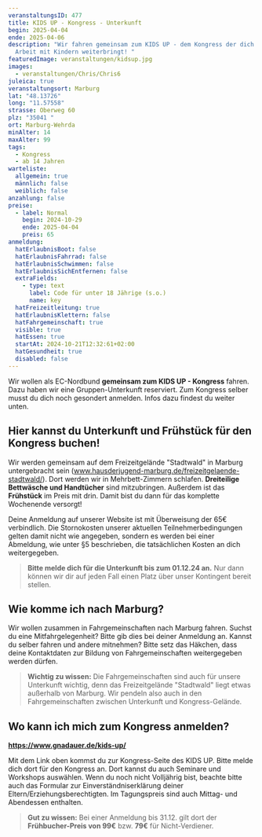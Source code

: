 ```yaml
---
veranstaltungsID: 477
title: KIDS UP - Kongress - Unterkunft
begin: 2025-04-04
ende: 2025-04-06
description: "Wir fahren gemeinsam zum KIDS UP - dem Kongress der dich und deine
  Arbeit mit Kindern weiterbringt! "
featuredImage: veranstaltungen/kidsup.jpg
images:
  - veranstaltungen/Chris/Chris6
juleica: true
veranstaltungsort: Marburg
lat: "48.13726"
long: "11.57558"
strasse: Oberweg 60
plz: "35041 "
ort: Marburg-Wehrda
minAlter: 14
maxAlter: 99
tags:
  - Kongress
  - ab 14 Jahren
warteliste:
  allgemein: true
  männlich: false
  weiblich: false
anzahlung: false
preise:
  - label: Normal
    begin: 2024-10-29
    ende: 2025-04-04
    preis: 65
anmeldung:
  hatErlaubnisBoot: false
  hatErlaubnisFahrrad: false
  hatErlaubnisSchwimmen: false
  hatErlaubnisSichEntfernen: false
  extraFields:
    - type: text
      label: Code für unter 18 Jährige (s.o.)
      name: key
  hatFreizeitleitung: true
  hatErlaubnisKlettern: false
  hatFahrgemeinschaft: true
  visible: true
  hatEssen: true
  startAt: 2024-10-21T12:32:61+02:00
  hatGesundheit: true
  disabled: false
---
```

Wir wollen als EC-Nordbund **gemeinsam zum KIDS UP - Kongress** fahren. Dazu haben wir eine Gruppen-Unterkunft reserviert. Zum Kongress selber musst du dich noch gesondert anmelden. Infos dazu findest du weiter unten.


## Hier kannst du Unterkunft und Frühstück für den Kongress buchen!

Wir werden gemeinsam auf dem Freizeitgelände "Stadtwald" in Marburg untergebracht sein (www.hausderjugend-marburg.de/freizeitgelaende-stadtwald/). Dort werden wir in Mehrbett-Zimmern schlafen. **Dreiteilige Bettwäsche und Handtücher** sind mitzubringen. Außerdem ist das **Frühstück** im Preis mit drin. Damit bist du dann für das komplette Wochenende versorgt!

Deine Anmeldung auf unserer Website ist mit Überweisung der 65€ verbindlich. Die Stornokosten unserer aktuellen Teilnehmerbedingungen gelten damit nicht wie angegeben, sondern es werden bei einer Abmeldung, wie unter §5 beschrieben, die tatsächlichen Kosten an dich weitergegeben.

> **Bitte melde dich für die Unterkunft bis zum 01.12.24 an.** Nur dann können wir dir auf jeden Fall einen Platz über unser Kontingent bereit stellen. 

## Wie komme ich nach Marburg?

Wir wollen zusammen in Fahrgemeinschaften nach Marburg fahren. Suchst du eine Mitfahrgelegenheit? Bitte gib dies bei deiner Anmeldung an. Kannst du selber fahren und andere mitnehmen? Bitte setz das Häkchen, dass deine Kontaktdaten zur Bildung von Fahrgemeinschaften weitergegeben werden dürfen.

> **Wichtig zu wissen:** Die Fahrgemeinschaften sind auch für unsere Unterkunft wichtig, denn das Freizeitgelände "Stadtwald" liegt etwas außerhalb von Marburg. Wir pendeln also auch in den Fahrgemeinschaften zwischen Unterkunft und Kongress-Gelände.

## Wo kann ich mich zum Kongress anmelden?

**https://www.gnadauer.de/kids-up/**

Mit dem Link oben kommst du zur Kongress-Seite des KIDS UP. Bitte melde dich dort für den Kongress an. Dort kannst du auch Seminare und Workshops auswählen. Wenn du noch nicht Volljährig bist, beachte bitte auch das Formular zur Einverständniserklärung deiner Eltern/Erziehungsberechtigten. Im Tagungspreis sind auch Mittag- und Abendessen enthalten.

> **Gut zu wissen:** Bei einer Anmeldung bis 31.12. gilt dort der **Frühbucher-Preis von 99€** bzw. **79€** für Nicht-Verdiener.